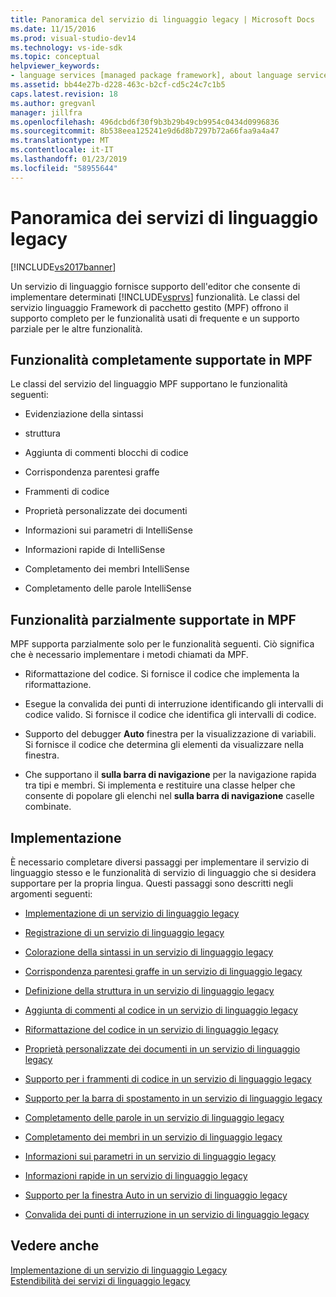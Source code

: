 ```yaml
---
title: Panoramica del servizio di linguaggio legacy | Microsoft Docs
ms.date: 11/15/2016
ms.prod: visual-studio-dev14
ms.technology: vs-ide-sdk
ms.topic: conceptual
helpviewer_keywords:
- language services [managed package framework], about language services
ms.assetid: bb44e27b-d228-463c-b2cf-cd5c24c7c1b5
caps.latest.revision: 18
ms.author: gregvanl
manager: jillfra
ms.openlocfilehash: 496dcbd6f30f9b3b29b49cb9954c0434d0996836
ms.sourcegitcommit: 8b538eea125241e9d6d8b7297b72a66faa9a4a47
ms.translationtype: MT
ms.contentlocale: it-IT
ms.lasthandoff: 01/23/2019
ms.locfileid: "58955644"
---
```

# <a name="legacy-language-service-overview"></a>Panoramica dei servizi di linguaggio legacy
[!INCLUDE[vs2017banner](../../includes/vs2017banner.md)]

Un servizio di linguaggio fornisce supporto dell'editor che consente di implementare determinati [!INCLUDE[vsprvs](../../includes/vsprvs-md.md)] funzionalità. Le classi del servizio linguaggio Framework di pacchetto gestito (MPF) offrono il supporto completo per le funzionalità usati di frequente e un supporto parziale per le altre funzionalità.  
  
## <a name="fully-supported-features-in-the-mpf"></a>Funzionalità completamente supportate in MPF  
 Le classi del servizio del linguaggio MPF supportano le funzionalità seguenti:  
  
-   Evidenziazione della sintassi  
  
-   struttura  
  
-   Aggiunta di commenti blocchi di codice  
  
-   Corrispondenza parentesi graffe  
  
-   Frammenti di codice  
  
-   Proprietà personalizzate dei documenti  
  
-   Informazioni sui parametri di IntelliSense  
  
-   Informazioni rapide di IntelliSense  
  
-   Completamento dei membri IntelliSense  
  
-   Completamento delle parole IntelliSense  
  
## <a name="partially-supported-features-in-the-mpf"></a>Funzionalità parzialmente supportate in MPF  
 MPF supporta parzialmente solo per le funzionalità seguenti. Ciò significa che è necessario implementare i metodi chiamati da MPF.  
  
-   Riformattazione del codice. Si fornisce il codice che implementa la riformattazione.  
  
-   Esegue la convalida dei punti di interruzione identificando gli intervalli di codice valido. Si fornisce il codice che identifica gli intervalli di codice.  
  
-   Supporto del debugger **Auto** finestra per la visualizzazione di variabili. Si fornisce il codice che determina gli elementi da visualizzare nella finestra.  
  
-   Che supportano il **sulla barra di navigazione** per la navigazione rapida tra tipi e membri. Si implementa e restituire una classe helper che consente di popolare gli elenchi nel **sulla barra di navigazione** caselle combinate.  
  
## <a name="implementation"></a>Implementazione  
 È necessario completare diversi passaggi per implementare il servizio di linguaggio stesso e le funzionalità di servizio di linguaggio che si desidera supportare per la propria lingua. Questi passaggi sono descritti negli argomenti seguenti:  
  
-   [Implementazione di un servizio di linguaggio legacy](../../extensibility/internals/implementing-a-legacy-language-service2.md)  
  
-   [Registrazione di un servizio di linguaggio legacy](../../extensibility/internals/registering-a-legacy-language-service1.md)  
  
-   [Colorazione della sintassi in un servizio di linguaggio legacy](../../extensibility/internals/syntax-colorizing-in-a-legacy-language-service.md)  
  
-   [Corrispondenza parentesi graffe in un servizio di linguaggio legacy](../../extensibility/internals/brace-matching-in-a-legacy-language-service.md)  
  
-   [Definizione della struttura in un servizio di linguaggio legacy](../../extensibility/internals/outlining-in-a-legacy-language-service.md)  
  
-   [Aggiunta di commenti al codice in un servizio di linguaggio legacy](../../extensibility/internals/commenting-code-in-a-legacy-language-service.md)  
  
-   [Riformattazione del codice in un servizio di linguaggio legacy](../../extensibility/internals/reformatting-code-in-a-legacy-language-service.md)  
  
-   [Proprietà personalizzate dei documenti in un servizio di linguaggio legacy](../../extensibility/internals/custom-document-properties-in-a-legacy-language-service.md)  
  
-   [Supporto per i frammenti di codice in un servizio di linguaggio legacy](../../extensibility/internals/support-for-code-snippets-in-a-legacy-language-service.md)  
  
-   [Supporto per la barra di spostamento in un servizio di linguaggio legacy](../../extensibility/internals/support-for-the-navigation-bar-in-a-legacy-language-service.md)  
  
-   [Completamento delle parole in un servizio di linguaggio legacy](../../extensibility/internals/word-completion-in-a-legacy-language-service.md)  
  
-   [Completamento dei membri in un servizio di linguaggio legacy](../../extensibility/internals/member-completion-in-a-legacy-language-service.md)  
  
-   [Informazioni sui parametri in un servizio di linguaggio legacy](../../extensibility/internals/parameter-info-in-a-legacy-language-service2.md)  
  
-   [Informazioni rapide in un servizio di linguaggio legacy](../../extensibility/internals/quick-info-in-a-legacy-language-service.md)  
  
-   [Supporto per la finestra Auto in un servizio di linguaggio legacy](../../extensibility/internals/support-for-the-autos-window-in-a-legacy-language-service.md)  
  
-   [Convalida dei punti di interruzione in un servizio di linguaggio legacy](../../extensibility/internals/validating-breakpoints-in-a-legacy-language-service.md)  
  
## <a name="see-also"></a>Vedere anche  
 [Implementazione di un servizio di linguaggio Legacy](../../extensibility/internals/implementing-a-legacy-language-service1.md)   
 [Estendibilità dei servizi di linguaggio legacy](../../extensibility/internals/legacy-language-service-extensibility.md)
